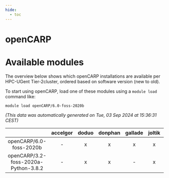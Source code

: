 ```yaml
---
hide:
  - toc
---
```


openCARP
========

# Available modules


The overview below shows which openCARP installations are available per HPC-UGent Tier-2cluster, ordered based on software version (new to old).

To start using openCARP, load one of these modules using a `module load` command like:

```shell
module load openCARP/6.0-foss-2020b
```

*(This data was automatically generated on Tue, 03 Sep 2024 at 15:36:31 CEST)*  

| |accelgor|doduo|donphan|gallade|joltik|shinx|skitty|
| :---: | :---: | :---: | :---: | :---: | :---: | :---: | :---: |
|openCARP/6.0-foss-2020b|-|x|x|x|x|-|x|
|openCARP/3.2-foss-2020a-Python-3.8.2|-|x|x|-|x|-|x|
